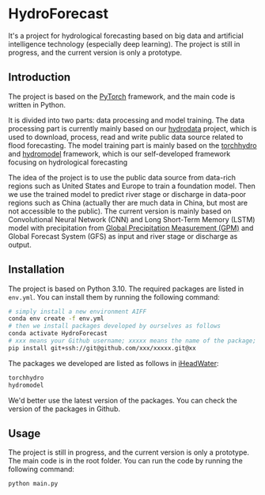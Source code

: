 <!--
 * @Author: Wenyu Ouyang
 * @Date: 2023-10-29 17:35:04
 * @LastEditTime: 2024-02-12 15:49:47
 * @LastEditors: Wenyu Ouyang
 * @Description: Hydro forecast
 * @FilePath: \HydroForecast\README.md
 * Copyright (c) 2023-2024 Wenyu Ouyang. All rights reserved.
-->
# HydroForecast

It's a project for hydrological forecasting based on big data and artificial intelligence technology (especially deep learning). The project is still in progress, and the current version is only a prototype.

## Introduction

The project is based on the [PyTorch](https://pytorch.org/) framework, and the main code is written in Python. 

It is divided into two parts: data processing and model training. The data processing part is currently mainly based on our [hydrodata](https://github.com/iHeadWater/hydrodata) project, which is used to download, process, read and write public data source related to flood forecasting. The model training part is mainly based on the [torchhydro](https://github.com/iHeadWater/torchhydro) and [hydromodel](https://github.com/iHeadWater/hydromodel) framework, which is our self-developed framework focusing on hydrological forecasting

The idea of the project is to use the public data source from data-rich regions such as United States and Europe to train a foundation model. Then we use the trained model to predict river stage or discharge in data-poor regions such as China (actually ther are much data in China, but most are not accessible to the public). The current version is mainly based on Convolutional Neural Network (CNN) and Long Short-Term Memory (LSTM) model with precipitation from [Global Precipitation Measurement (GPM)](https://gpm.nasa.gov/) and Global Forecast System (GFS) as input and river stage or discharge as output.

## Installation

The project is based on Python 3.10. The required packages are listed in `env.yml`. You can install them by running the following command:

```bash
# simply install a new environment AIFF
conda env create -f env.yml
# then we install packages developed by ourselves as follows
conda activate HydroForecast
# xxx means your Github username; xxxxx means the name of the package; xx means the git-branch of the package
pip install git+ssh://git@github.com/xxx/xxxxx.git@xx
```

The packages we developed are listed as follows in [iHeadWater](https://github.com/iHeadWater):

```bash
torchhydro
hydromodel
```

We'd better use the latest version of the packages. You can check the version of the packages in Github.

## Usage

The project is still in progress, and the current version is only a prototype. The main code is in the root folder. You can run the code by running the following command:

```bash
python main.py
```